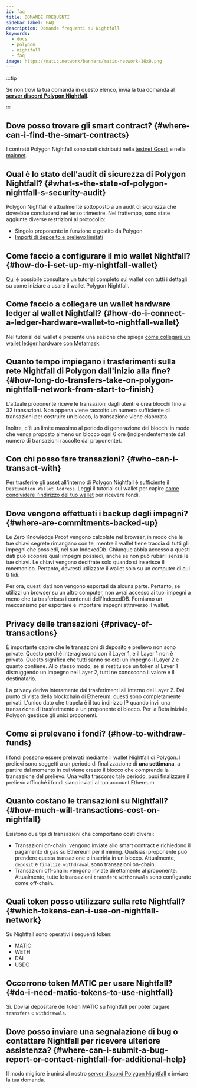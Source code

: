 ```yaml
---
id: faq
title: DOMANDE FREQUENTI
sidebar_label: FAQ
description: Domande frequenti su Nightfall
keywords:
  - docs
  - polygon
  - nightfall
  - faq
image: https://matic.network/banners/matic-network-16x9.png
---
```


:::tip

Se non trovi la tua domanda in questo elenco, invia la tua domanda al <ins>**[server discord Polygon Nightfall](https://discord.com/invite/pZkC3JV2bR)**</ins>.

:::

## Dove posso trovare gli smart contract? {#where-can-i-find-the-smart-contracts}

I contratti Polygon Nightfall sono stati distribuiti nella [testnet Goerli](../deployments/testnet.md) e nella [mainnet](../deployments/mainnet.md).

## Qual è lo stato dell'audit di sicurezza di Polygon Nightfall? {#what-s-the-state-of-polygon-nightfall-s-security-audit}
Polygon Nightfall è attualmente sottoposto a un audit di sicurezza che dovrebbe concludersi nel terzo trimestre. Nel frattempo, sono state aggiunte diverse restrizioni al protocollo:

- Singolo proponente in funzione e gestito da Polygon
- [Importi di deposito e prelievo limitati](../tools/nightfall-wallet.md#deposit-and-withdraw-restrictions)

## Come faccio a configurare il mio wallet Nightfall? {#how-do-i-set-up-my-nightfall-wallet}
[Qui](../tools/nightfall-wallet.md) è possibile consultare un tutorial completo sul wallet con tutti i dettagli su come iniziare a usare il wallet Polygon Nightfall.

## Come faccio a collegare un wallet hardware ledger al wallet Nightfall? {#how-do-i-connect-a-ledger-hardware-wallet-to-nightfall-wallet}
Nel tutorial del wallet è presente una sezione che spiega [come collegare un wallet ledger hardware con Metamask](../tools/nightfall-wallet.md#how-to-connect-a-ledger-hardware-wallet-to-nightfall).

## Quanto tempo impiegano i trasferimenti sulla rete Nightfall di Polygon dall'inizio alla fine? {#how-long-do-transfers-take-on-polygon-nightfall-network-from-start-to-finish}
L'attuale proponente riceve le transazioni dagli utenti e crea blocchi fino a 32 transazioni. Non appena viene raccolto un numero sufficiente di transazioni per costruire un blocco, la transazione viene elaborata.

Inoltre, c'è un limite massimo al periodo di generazione dei blocchi in modo che venga proposto almeno un blocco ogni 6 ore (indipendentemente dal numero di transazioni raccolte dal proponente).

## Con chi posso fare transazioni? {#who-can-i-transact-with}
Per trasferire gli asset all'interno di Polygon Nightfall è sufficiente il `Destination Wallet Address`. Leggi il tutorial sul wallet per capire [come condividere l'indirizzo del tuo wallet](../tools/nightfall-wallet.md#your-wallet-address) per ricevere fondi.

## Dove vengono effettuati i backup degli impegni? {#where-are-commitments-backed-up}

Le Zero Knowledge Proof vengono calcolate nel browser, in modo che le tue chiavi segrete rimangano con te, mentre il wallet tiene traccia di tutti gli impegni che possiedi, nel suo IndexedDb. Chiunque abbia accesso a questi dati può scoprire quali impegni possiedi, anche se non può rubarli senza le tue chiavi. Le chiavi vengono decifrate solo quando si inserisce il mnemonico. Pertanto, dovresti utilizzare il wallet solo su un computer di cui ti fidi.

Per ora, questi dati non vengono esportati da alcuna parte. Pertanto, se utilizzi un browser su un altro computer, non avrai accesso ai tuoi impegni a meno che tu trasferisca i contenuti dell'IndexedDB. Forniamo un meccanismo per esportare e importare impegni attraverso il wallet.

## Privacy delle transazioni {#privacy-of-transactions}
È importante capire che le transazioni di deposito e prelievo non sono private. Questo perché interagiscono con il Layer 1, e il Layer 1 non è privato. Questo significa che tutti sanno se crei un impegno il Layer 2 e quanto contiene. Allo stesso modo, se si restituisce un token al Layer 1 distruggendo un impegno nel Layer 2, tutti ne conoscono il valore e il destinatario.

La privacy deriva interamente dai trasferimenti all'interno del Layer 2. Dal punto di vista della blockchain di Ethereum, questi sono completamente privati. L'unico dato che trapela è il tuo indirizzo IP quando invii una transazione di trasferimento a un proponente di blocco. Per la Beta iniziale, Polygon gestisce gli unici proponenti.


## Come si prelevano i fondi? {#how-to-withdraw-funds}
I fondi possono essere prelevati mediante il wallet Nightfall di Polygon. I prelievi sono soggetti a un periodo di finalizzazione di **una settimana**, a partire dal momento in cui viene creato il blocco che comprende la transazione del prelievo. Una volta trascorso tale periodo, puoi finalizzare il prelievo affinché i fondi siano inviati al tuo account Ethereum.

## Quanto costano le transazioni su Nightfall? {#how-much-will-transactions-cost-on-nightfall}
Esistono due tipi di transazioni che comportano costi diversi:

- Transazioni on-chain: vengono inviate allo smart contract e richiedono il pagamento di gas su Ethereum per il mining. Qualsiasi proponente può prendere questa transazione e inserirla in un blocco. Attualmente, `deposit` e `finalize withdrawal` sono transazioni on-chain.
- Transazioni off-chain: vengono inviate direttamente al proponente. Attualmente, tutte le transazioni `transfer`e `withdrawals` sono configurate come off-chain.

## Quali token posso utilizzare sulla rete Nightfall? {#which-tokens-can-i-use-on-nightfall-network}
Su Nightfall sono operativi i seguenti token:

- MATIC
- WETH
- DAI
- USDC

## Occorrono token MATIC per usare Nightfall? {#do-i-need-matic-tokens-to-use-nightfall}
Sì. Dovrai depositare dei token MATIC su Nightfall per poter pagare `transfers` e `withdrawals`.

## Dove posso inviare una segnalazione di bug o contattare Nightfall per ricevere ulteriore assistenza? {#where-can-i-submit-a-bug-report-or-contact-nightfall-for-additional-help}
Il modo migliore è unirsi al nostro [server discord Polygon Nightfall](https://discord.com/invite/pZkC3JV2bR) e inviare la tua domanda.
